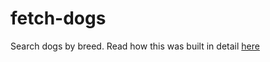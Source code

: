 # fetch-dogs
Search dogs by breed. Read how this was built in detail  [here](https://js.plainenglish.io/a-beginners-guide-to-using-javascript-fetch-with-3rd-party-apis-725c4b33a9c5?sk=9a55e351fff6e5edd5b57e6c76cf16e9)
